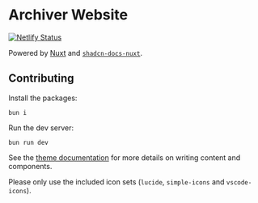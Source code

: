# Archiver Website
[![Netlify Status](https://api.netlify.com/api/v1/badges/23d6c79a-709a-44ea-a7c8-f674780842d3/deploy-status)](https://app.netlify.com/sites/archiver-www/deploys)

Powered by [Nuxt](https://nuxt.com) and [`shadcn-docs-nuxt`](https://shadcn-docs-nuxt.vercel.app).

## Contributing

Install the packages:

```
bun i
```

Run the dev server:

```
bun run dev
```

See the [theme documentation](https://shadcn-docs-nuxt.vercel.app/getting-started/introduction) for more details on writing content and components.

Please only use the included icon sets (`lucide`, `simple-icons` and `vscode-icons`).
